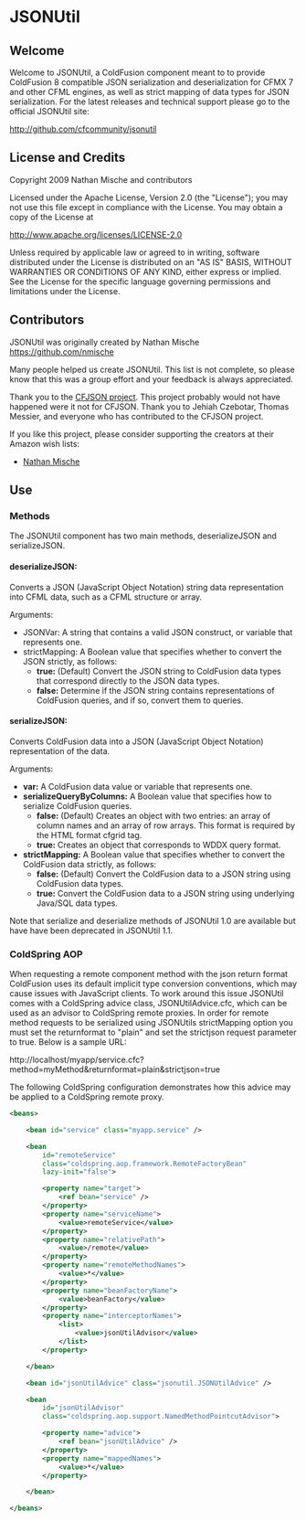 # JSONUtil

## Welcome

Welcome to JSONUtil, a ColdFusion component meant to to provide
ColdFusion 8 compatible JSON serialization and deserialization for
CFMX 7 and other CFML engines, as well as strict mapping of data types
for JSON serialization. For the latest releases and technical support
please go to the official JSONUtil site:

http://github.com/cfcommunity/jsonutil

## License and Credits

Copyright 2009 Nathan Mische and contributors

Licensed under the Apache License, Version 2.0 (the "License"); you may
not use this file except in compliance with the License. You may obtain
a copy of the License at

http://www.apache.org/licenses/LICENSE-2.0

Unless required by applicable law or agreed to in writing, software
distributed under the License is distributed on an "AS IS" BASIS,
WITHOUT WARRANTIES OR CONDITIONS OF ANY KIND, either express or
implied. See the License for the specific language governing
permissions and limitations under the License.


## Contributors

JSONUtil was originally created by Nathan Mische <https://github.com/nmische>

Many people helped us create JSONUtil. This list is not complete, so please know that this was a
group effort and your feedback is always appreciated.

Thank you to the [CFJSON project](http://www.epiphantastic.com/cfjson). This project probably would not have happened were it not for CFJSON.
Thank you to Jehiah Czebotar, Thomas Messier, and everyone who has contributed to the CFJSON project.

If you like this project, please consider supporting the creators at their Amazon wish lists:

- [Nathan Mische](http://www.amazon.com/gp/registry/wishlist/1PMU5WXR9RZNJ/ref=wl_web/)

## Use

### Methods

The JSONUtil component has two main methods, deserializeJSON and
serializeJSON.

#### deserializeJSON:

Converts a JSON (JavaScript Object Notation) string data representation into CFML data, such as a CFML structure or array.

Arguments:

 - JSONVar: A string that contains a valid JSON construct, or variable that represents one.
 - strictMapping: A Boolean value that specifies whether to convert the JSON strictly, as follows:
   - **true:** (Default) Convert the JSON string to ColdFusion data types that correspond directly to the JSON data types.
   - **false:** Determine if the JSON string contains representations of ColdFusion queries, and if so, convert them to queries.

#### serializeJSON:

Converts ColdFusion data into a JSON (JavaScript Object Notation) representation of the data.

Arguments:

 - **var:** A ColdFusion data value or variable that represents one.
 - **serializeQueryByColumns:** A Boolean value that specifies how to serialize ColdFusion queries.
   - **false:** (Default) Creates an object with two entries: an array of column names and an array of row arrays. This format is required by the HTML format cfgrid tag.
   - **true:** Creates an object that corresponds to WDDX query format.
 - **strictMapping:** A Boolean value that specifies whether to convert the ColdFusion data strictly, as follows:
   - **false:** (Default) Convert the ColdFusion data to a JSON string using ColdFusion data types.
   - **true:** Convert the ColdFusion data to a JSON string using underlying Java/SQL data types.

Note that serialize and deserialize methods of JSONUtil 1.0 are available but have have been deprecated in JSONUtil 1.1.

### ColdSpring AOP

When requesting a remote component method with the json return format
ColdFusion uses its default implicit type conversion conventions, which
may cause issues with JavaScript clients. To work around this issue
JSONUtil comes with a ColdSpring advice class, JSONUtilAdvice.cfc,
which can be used as an advisor to ColdSpring remote proxies. In order
for remote method requests to be serialized using JSONUtils
strictMapping option you must set the returnformat to "plain" and set
the strictjson request parameter to true. Below is a sample URL:

http://localhost/myapp/service.cfc?method=myMethod&returnformat=plain&strictjson=true

The following ColdSpring configuration demonstrates how this advice
may be applied to a ColdSpring remote proxy.

```xml
<beans>

	<bean id="service" class="myapp.service" />

	<bean
		id="remoteService"
		class="coldspring.aop.framework.RemoteFactoryBean"
		lazy-init="false">

		<property name="target">
			<ref bean="service" />
		</property>
		<property name="serviceName">
			<value>remoteService</value>
		</property>
		<property name="relativePath">
			<value>/remote</value>
		</property>
		<property name="remoteMethodNames">
			<value>*</value>
		</property>
		<property name="beanFactoryName">
			<value>beanFactory</value>
		</property>
		<property name="interceptorNames">
			<list>
				<value>jsonUtilAdvisor</value>
			</list>
		</property>

	</bean>

	<bean id="jsonUtilAdvice" class="jsonutil.JSONUtilAdvice" />

	<bean
		id="jsonUtilAdvisor"
		class="coldspring.aop.support.NamedMethodPointcutAdvisor">

		<property name="advice">
			<ref bean="jsonUtilAdvice" />
		</property>
		<property name="mappedNames">
			<value>*</value>
		</property>

	</bean>

</beans>
```

